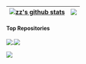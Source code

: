 
| <a href="https://github.com/anuraghazra/github-readme-stats"><img align="center" src="https://github-readme-stats.vercel.app/api?username=jstf9673&show_icons=true&include_all_commits=true&theme=buefy&hide_border=true" alt="zz's github stats" /></a> | <a href="https://github.com/anuraghazra/github-readme-stats"><img align="center" src="https://github-readme-stats.vercel.app/api/top-langs/?username=jstf9673&layout=compact&theme=buefy&hide_border=true" /></a> |
| ------------- | ------------- |

#### Top Repositories


<a href="https://github.com/jstf9673/vue-cnode">
  <img align="center" src="https://github-readme-stats.vercel.app/api/pin/?username=jstf9673&repo=vue-cnode&theme=buefy" />
</a>
<a href="https://github.com/jstf9673/helloWorld">
  <img align="center" src="https://github-readme-stats.vercel.app/api/pin/?username=jstf9673&repo=helloWorld&theme=buefy" />
</a>
<br />
<br />
<a href="https://github.com/jstf9673/pro_test">
  <img align="center" src="https://github-readme-stats.vercel.app/api/pin/?username=jstf9673&repo=pro_test&theme=buefy" />
</a>
<!-- <a href="https://github.com/jstf9673/cqsbgame">
  <img align="center" src="https://github-readme-stats.vercel.app/api/pin/?username=jstf9673&repo=cqsbgame&theme=buefy" />
</a> -->
<br />
<br />
